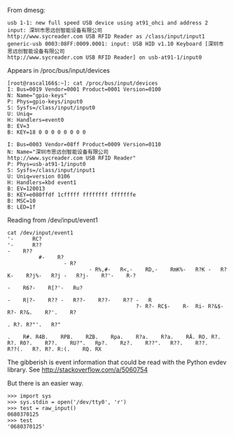 From dmesg:

    usb 1-1: new full speed USB device using at91_ohci and address 2
    input: 深圳市思远创智能设备有限公司
    http://www.sycreader.com USB RFID Reader as /class/input/input1
    generic-usb 0003:08FF:0009.0001: input: USB HID v1.10 Keyboard [深圳市思远创智能设备有限公司
    http://www.sycreader.com USB RFID Reader] on usb-at91-1/input0

Appears in /proc/bus/input/devices

    [root@rascal166$:~]: cat /proc/bus/input/devices 
    I: Bus=0019 Vendor=0001 Product=0001 Version=0100
    N: Name="gpio-keys"
    P: Phys=gpio-keys/input0
    S: Sysfs=/class/input/input0
    U: Uniq=
    H: Handlers=event0 
    B: EV=3
    B: KEY=18 0 0 0 0 0 0 0 0
    
    I: Bus=0003 Vendor=08ff Product=0009 Version=0110
    N: Name="深圳市思远创智能设备有限公司
    http://www.sycreader.com USB RFID Reader"
    P: Phys=usb-at91-1/input0
    S: Sysfs=/class/input/input1
    U: Uniq=version 0106
    H: Handlers=kbd event1 
    B: EV=120013
    B: KEY=e080ffdf 1cfffff ffffffff fffffffe
    B: MSC=10
    B: LED=1f

Reading from /dev/input/event1

    cat /dev/input/event1
    '-      RC?
    '-      R??
    -    R??
              #-	R?
                      -	R?
                              -	R%,#-	R<,-	RD,-	RmK%-	R?K	-	R?K-	R?j%-	R?j	-	R?j-	R?'-	R-?
                                                                                                                                       -	R6?-	R[?'-	Ru?
                                                                                                                                                               -	R|?-	R?? -	R??-	R??-	R?? -	R
                                             ?-	R?-	RC$-	R-	Ri-	R?&$-	R?-	R?&.	R?'.	R?
                                                                                                                      .	R?.	R?"'.	R?"
                                                                                                                                               .	R#.	R4B.	RPB.	RZB.	Rpa.	R?a.	R?a.	RĀ.	R߀.	R?.	R?.	R0?.	R7?.	RU?".	Rp?.	Rz?.	R??".	R??.	R??.	R??(.	R?.	R?.	R:(.	RQ.	RX
The gibberish is event information that could be read with the Python evdev library. See http://stackoverflow.com/a/5060754

But there is an easier way.

    >>> import sys
    >>> sys.stdin = open('/dev/tty0', 'r')
    >>> test = raw_input()
    0680370125
    >>> test
    '0680370125'

